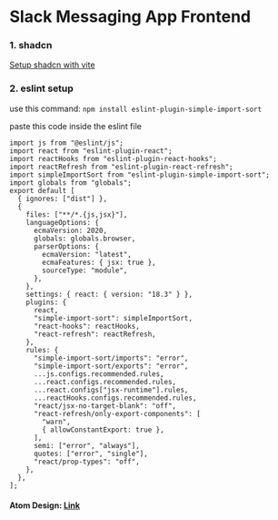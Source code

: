 # Slack Messaging App Frontend

### 1. shadcn

[Setup shadcn with vite](https://ui.shadcn.com/docs/installation/vite)

### 2. eslint setup

use this command: <code>npm install eslint-plugin-simple-import-sort </code>

paste this code inside the eslint file

```
import js from "@eslint/js";
import react from "eslint-plugin-react";
import reactHooks from "eslint-plugin-react-hooks";
import reactRefresh from "eslint-plugin-react-refresh";
import simpleImportSort from "eslint-plugin-simple-import-sort";
import globals from "globals";
export default [
  { ignores: ["dist"] },
  {
    files: ["**/*.{js,jsx}"],
    languageOptions: {
      ecmaVersion: 2020,
      globals: globals.browser,
      parserOptions: {
        ecmaVersion: "latest",
        ecmaFeatures: { jsx: true },
        sourceType: "module",
      },
    },
    settings: { react: { version: "18.3" } },
    plugins: {
      react,
      "simple-import-sort": simpleImportSort,
      "react-hooks": reactHooks,
      "react-refresh": reactRefresh,
    },
    rules: {
      "simple-import-sort/imports": "error",
      "simple-import-sort/exports": "error",
      ...js.configs.recommended.rules,
      ...react.configs.recommended.rules,
      ...react.configs["jsx-runtime"].rules,
      ...reactHooks.configs.recommended.rules,
      "react/jsx-no-target-blank": "off",
      "react-refresh/only-export-components": [
        "warn",
        { allowConstantExport: true },
      ],
      semi: ["error", "always"],
      quotes: ["error", "single"],
      "react/prop-types": "off",
    },
  },
];
```

#### Atom Design: [Link](https://medium.com/@janelle.wg/atomic-design-pattern-how-to-structure-your-react-application-2bb4d9ca5f97)
